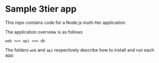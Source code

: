 # Sample 3tier app
This repo contains code for a Node.js multi-tier application.

The application overview is as follows

```
web <=> api <=> db
```


The folders `web` and `api` respectively describe how to install and run each app.



